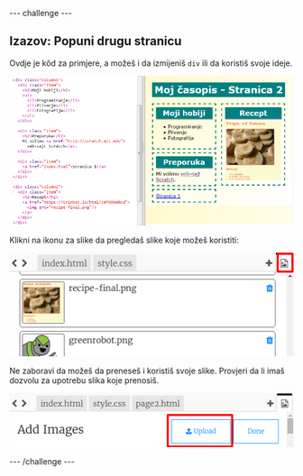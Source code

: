 \--- challenge \---

## Izazov: Popuni drugu stranicu

Ovdje je kôd za primjere, a možeš i da izmijeniš `div` ili da koristiš svoje ideje.

![screenshot](images/magazine-page2-challenge.png)

Klikni na ikonu za slike da pregledaš slike koje možeš koristiti:

![screenshot](images/magazine-images.png)

Ne zaboravi da možeš da preneseš i koristiš svoje slike. Provjeri da li imaš dozvolu za upotrebu slika koje prenosiš.

![screenshot](images/magazine-upload-images.png)

\--- /challenge \---